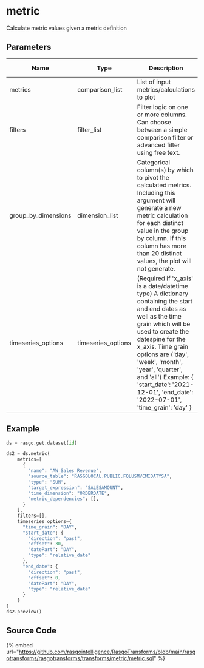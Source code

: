 

# metric

Calculate metric values given a metric definition

## Parameters

|        Name         |        Type        |                                                                                                                                                                           Description                                                                                                                                                                           | Is Optional |
| ------------------- | ------------------ | --------------------------------------------------------------------------------------------------------------------------------------------------------------------------------------------------------------------------------------------------------------------------------------------------------------------------------------------------------------- | ----------- |
| metrics             | comparison_list    | List of input metrics/calculations to plot                                                                                                                                                                                                                                                                                                                      |             |
| filters             | filter_list        | Filter logic on one or more columns. Can choose between a simple comparison filter or advanced filter using free text.                                                                                                                                                                                                                                          | True        |
| group_by_dimensions | dimension_list     | Categorical column(s) by which to pivot the calculated metrics. Including this argument will generate a new metric calculation for each distinct value in the group by column. If this column has more than 20 distinct values, the plot will not generate.                                                                                                     | True        |
| timeseries_options  | timeseries_options | (Required if 'x_axis' is a date/datetime type) A dictionary containing the start and end dates as well as the time grain which will be used to create the datespine for the x_axis. Time grain options are ('day', 'week', 'month', 'year', 'quarter', and 'all') Example: {   'start_date': '2021-12-01',   'end_date': '2022-07-01',   'time_grain': 'day' }  |             |


## Example

```python
ds = rasgo.get.dataset(id)

ds2 = ds.metric(
    metrics=[
      {
        "name": "AW_Sales_Revenue",
        "source_table": "RASGOLOCAL.PUBLIC.FQLUSMVCMIDATYSA",
        "type": "SUM",
        "target_expression": "SALESAMOUNT",
        "time_dimension": "ORDERDATE",
        "metric_dependencies": [],
      }
    ],
    filters=[],
    timeseries_options={
      "time_grain": "DAY",
      "start_date": {
        "direction": "past",
        "offset": 30,
        "datePart": "DAY",
        "type": "relative_date"
      },
      "end_date": {
        "direction": "past",
        "offset": 0,
        "datePart": "DAY",
        "type": "relative_date"
      }
    }
)
ds2.preview()

```

## Source Code

{% embed url="https://github.com/rasgointelligence/RasgoTransforms/blob/main/rasgotransforms/rasgotransforms/transforms/metric/metric.sql" %}

